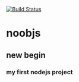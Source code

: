 [![Build Status](https://travis-ci.org/noob9527/noobjs.svg)](https://travis-ci.org/noob9527/noobjs)
# noobjs
## new begin
### my first nodejs project
